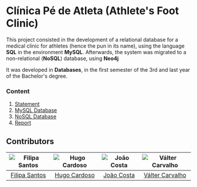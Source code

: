 # Clínica Pé de Atleta (Athlete's Foot Clinic)

This project consisted in the development of a relational database for a medical clinic for athletes (hence the pun in its name), using the language **SQL** in the environment **MySQL**.
Afterwards, the system was migrated to a non-relational (**NoSQL**) database, using **Neo4j**

It was developed in **Databases**, in the first semester of the 3rd and last year of the Bachelor's degree.

### Content

1. [Statement](statements)
2. [MySQL Database](MySQL)
3. [NoSQL Database](Neo4j)
4. [Report](report.pdf)

## Contributors

![Filipa Santos][filipa-pic] | ![Hugo Cardoso][hugo-pic] | ![João Costa][cunha-pic] | ![Válter Carvalho][valter-pic]
:---: | :---: | :---: | :---:
[Filipa Santos][filipa] | [Hugo Cardoso][hugo] | [João Costa][cunha] | [Válter Carvalho][valter]

[filipa]: https://github.com/fliper6
[filipa-pic]: https://github.com/fliper6.png?size=120
[hugo]: https://github.com/Abjiri
[hugo-pic]: https://github.com/Abjiri.png?size=120
[cunha]: https://github.com/Jcc20
[cunha-pic]: https://github.com/Jcc20.png?size=120
[valter]: https://github.com/wurzy
[valter-pic]: https://github.com/wurzy.png?size=120
